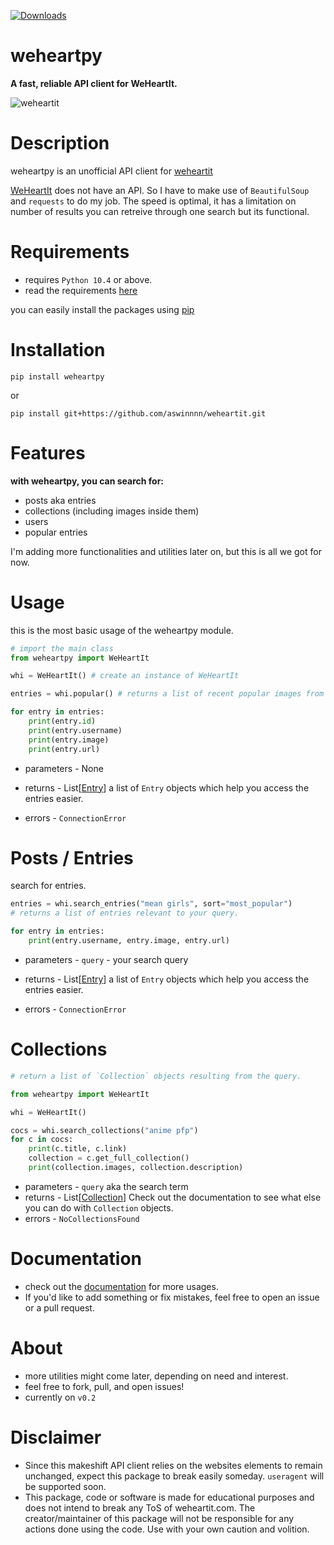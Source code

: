 [![Downloads](https://pepy.tech/badge/weheartpy)](https://pepy.tech/project/weheartpy)

# **weheartpy**

**A fast, reliable API client for WeHeartIt.**

![weheartit](https://cdn.discordapp.com/attachments/672436233229828108/818444209291657226/images_1.png) 

# Description
weheartpy is an unofficial API client for [weheartit](https://weheartit.com)

[WeHeartIt](https://weheartit.com) does not have an API. So I have to make use of `BeautifulSoup`
and `requests` to do my job. The speed is optimal, it has a limitation on number of results you can retreive through one search but its functional.


# Requirements
* requires `Python 10.4` or above.
* read the requirements [here](requirements.txt)

you can easily install the packages using [pip](https://pypi.org)

# Installation
```
pip install weheartpy
```
or
```
pip install git+https://github.com/aswinnnn/weheartit.git

```

# Features
**with weheartpy, you can search for:**
* posts aka entries
* collections (including images inside them)
* users
* popular entries

I'm adding more functionalities and utilities later on, 
but this is all we got for now. 

# Usage
this is the most basic usage of the weheartpy module.

```python
# import the main class
from weheartpy import WeHeartIt

whi = WeHeartIt() # create an instance of WeHeartIt

entries = whi.popular() # returns a list of recent popular images from homepage.

for entry in entries:
	print(entry.id)
	print(entry.username)
	print(entry.image)
	print(entry.url)
```
* parameters - None

* returns - List[[Entry](weheartpy/models.py)] a list of `Entry` objects which help you access the entries easier. 
* errors - `ConnectionError`

# Posts / Entries
search for entries.
```python
entries = whi.search_entries("mean girls", sort="most_popular")
# returns a list of entries relevant to your query.

for entry in entries:
	print(entry.username, entry.image, entry.url)
```
* parameters - `query` - your search query

* returns - List[[Entry](weheartpy/models.py)] a list of `Entry` objects which help you access the entries easier. 
* errors - `ConnectionError`


# Collections

```python
# return a list of `Collection` objects resulting from the query.

from weheartpy import WeHeartIt

whi = WeHeartIt()

cocs = whi.search_collections("anime pfp")
for c in cocs:
    print(c.title, c.link)
    collection = c.get_full_collection()
    print(collection.images, collection.description)
```
* parameters - `query` aka the search term
* returns - List[[Collection](weheartpy/models.py)] Check out the documentation to see what else you can do with `Collection` objects.
* errors - `NoCollectionsFound` 

# Documentation
* check out the [documentation]() for more usages. 
* If you'd like to add something or fix mistakes, feel free to open an issue or a pull request.
  
# About
- more utilities might come later, depending on need and interest.
- feel free to fork, pull, and open issues! 
- currently on `v0.2`
  
# Disclaimer
- Since this makeshift API client relies on the websites elements to remain unchanged, expect this package to break easily someday. `useragent` will be supported soon.
- This package, code or software is made for educational purposes and does not intend to break any ToS of weheartit.com. The creator/maintainer of this package will not be responsible for any actions done using the code. Use with your own caution and volition.
 
